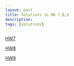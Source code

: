 ```yaml
---
layout: post
title: Solutions to HW 7,8,9
description:
tags: [solutions]
---
```


[HW7](https://buffalo.box.com/s/j19gx8nl8bwkwurvdk58k0gm0lj6yy5c)

[HW8](https://buffalo.box.com/s/wd30cf8160966674t4b5q0q94rokvq17)

[HW9](https://buffalo.box.com/s/9sb7c3my7i0hkp63rsmlk32nlgm68b1y)